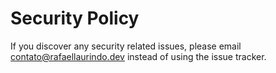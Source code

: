 # Security Policy

If you discover any security related issues, please email contato@rafaellaurindo.dev instead of using the issue tracker.
